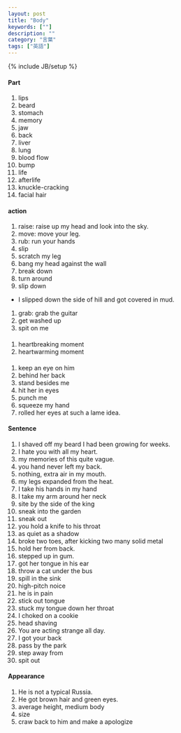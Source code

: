 ```yaml
---
layout: post
title: "Body"
keywords: [""]
description: ""
category: "言葉"
tags: ["英語"]
---
```

{% include JB/setup %}

#### Part
1. lips
2. beard
3. stomach
4. memory
5. jaw
6. back
7. liver
8. lung
9. blood flow
1. bump
2. life 
3. afterlife
4. knuckle-cracking
5. facial hair

#### action
1. raise: raise up my head and look into the sky.
2. move: move your leg.
3. rub: run your hands
4. slip
5. scratch my leg
6. bang my head against the wall
7. break down
8. turn around
9. slip down
- I slipped down the side of hill and got covered in mud.
1. grab: grab the guitar
2. get washed up
3. spit on me

####
1. heartbreaking moment
2. heartwarming moment

####
1. keep an eye on him
2. behind her back
3. stand besides me
4. hit her in eyes
5. punch me
6. squeeze my hand
7. rolled her eyes at such a lame idea.

#### Sentence
1. I shaved off my beard I had been growing for weeks.
3. I hate you with all my heart.
4. my memories of this quite vague.
5. you hand never left my back.
6. nothing, extra air in my mouth.
7. my legs expanded from the heat.
8. I take his hands in my hand
9. I take my arm around her neck 
1. site by the side of the king
2. sneak into the garden
3. sneak out
3. you hold a knife to his throat
4. as quiet as a shadow
5. broke two toes, after kicking two many solid metal
6. hold her from back.
7. stepped up in gum.
8. got her tongue in his ear
9. throw a cat under the bus
1. spill in the sink
2. high-pitch noice
3. he is in pain
4. stick out tongue
5. stuck my tongue down her throat
6. I choked on a cookie
7. head shaving
8. You are acting strange all day.
9. I got your back
1. pass by the park
2. step away from
3. spit out



#### Appearance
1. He is not a typical Russia.
2. He got brown hair and green eyes.
3. average height, medium body
4. size
5. craw back to him and make a apologize




